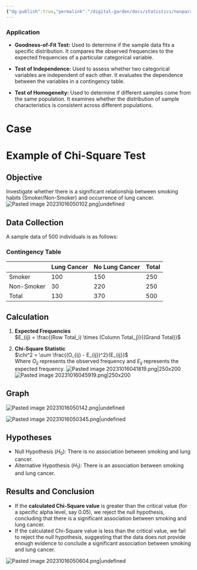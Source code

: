 ```yaml
---
{"dg-publish":true,"permalink":"/digital-garden/docs/statistics/nonparametric-methods/chi-squared-test-application/"}
---
```



### Application

- **Goodness-of-Fit Test:**
  Used to determine if the sample data fits a specific distribution. It compares the observed frequencies to the expected frequencies of a particular categorical variable.

- **Test of Independence:**
  Used to assess whether two categorical variables are independent of each other. It evaluates the dependence between the variables in a contingency table.

- **Test of Homogeneity:**
  Used to determine if different samples come from the same population. It examines whether the distribution of sample characteristics is consistent across different populations.

# Case
# Example of Chi-Square Test

## Objective

Investigate whether there is a significant relationship between smoking habits (Smoker/Non-Smoker) and occurrence of lung cancer.
![Pasted image 20231016050102.png|undefined](/img/user/Bins/att/Pasted%20image%2020231016050102.png)

## Data Collection

A sample data of 500 individuals is as follows:

### Contingency Table

|            | Lung Cancer | No Lung Cancer | Total |
|:---------- |:----------- |:-------------- |:----- |
| Smoker     | 100         | 150            | 250   |
| Non-Smoker | 30          | 220            | 250   |
| Total      | 130         | 370            | 500      |

## Calculation

1. **Expected Frequencies**  
   $E_{ij} = \frac{(Row Total_i) \times (Column Total_j)}{(Grand Total)}$
   

2. **Chi-Square Statistic**  
   $\chi^2 = \sum \frac{(O_{ij} - E_{ij})^2}{E_{ij}}$  
   Where $O_{ij}$ represents the observed frequency and $E_{ij}$ represents the expected frequency.
![Pasted image 20231016041819.png|250x200](/img/user/Bins/att/Pasted%20image%2020231016041819.png)
![Pasted image 20231016045919.png|250x200](/img/user/Bins/att/Pasted%20image%2020231016045919.png)


## Graph
![Pasted image 20231016050142.png|undefined](/img/user/Bins/att/Pasted%20image%2020231016050142.png)


![Pasted image 20231016050345.png|undefined](/img/user/Bins/att/Pasted%20image%2020231016050345.png)
## Hypotheses

- Null Hypothesis ($H_0$): There is no association between smoking and lung cancer.
- Alternative Hypothesis ($H_1$): There is an association between smoking and lung cancer.

## Results and Conclusion

- If the **calculated Chi-Square value** is greater than the critical value (for a specific alpha level, say 0.05), we reject the null hypothesis, concluding that there is a significant association between smoking and lung cancer.
- If the calculated Chi-Square value is less than the critical value, we fail to reject the null hypothesis, suggesting that the data does not provide enough evidence to conclude a significant association between smoking and lung cancer.

![Pasted image 20231016050604.png|undefined](/img/user/Bins/att/Pasted%20image%2020231016050604.png)

